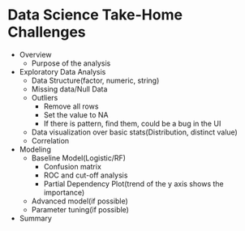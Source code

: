 # Data Science Take-Home Challenges

* Overview
	* Purpose of the analysis
* Exploratory Data Analysis
	* Data Structure(factor, numeric, string) 
	* Missing data/Null Data
	* Outliers
		* Remove all rows
		* Set the value to NA
		* If there is pattern, find them, could be a bug in the UI
	* Data visualization over basic stats(Distribution, distinct value)
	* Correlation
* Modeling
	* Baseline Model(Logistic/RF)
		* Confusion matrix
		* ROC and cut-off analysis
		* Partial Dependency Plot(trend of the y axis shows the importance)
	* Advanced model(if possible)
	* Parameter tuning(if possible)
* Summary